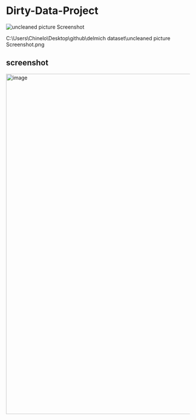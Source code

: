 # Dirty-Data-Project
![uncleaned picture Screenshot](https://github.com/Chinelonweke/Dirty-Data-Project/assets/162215623/2fcfad18-46dc-4645-80c3-a8e1ec13325d)

‪C:\Users\Chinelo\Desktop\github\delmich dataset\uncleaned picture Screenshot.png

## screenshot
<img src=“https://github.com/Chinelonweke/Dirty-Data-Project/assets/162215623/2fcfad18-46dc-4645-80c3-a8e1ec13325d” alt="image" width="2516" height="932">

